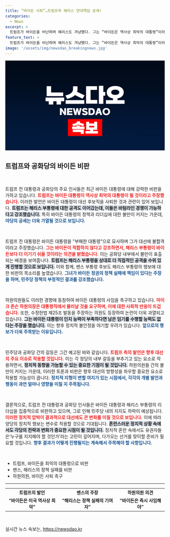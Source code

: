 ```yaml
---
title: “바이든 사퇴”…트럼프측 해리스 연대책임 공세!
categories:
  - News
excerpt: >
  트럼프가 바이든을 비난하며 해리스도 겨냥했다. 그는 “바이든은 역사상 최악의 대통령”이라고 일갈했다. 하원의원들은 바이든의 사퇴를 요구하며 제25조 발동을 경고했다. 이게 정말 민주당의 미래일까?
feature_text: >
  트럼프가 바이든을 비난하며 해리스도 겨냥했다. 그는 “바이든은 역사상 최악의 대통령”이라고 일갈했다. 하원의원들은 바이든의 사퇴를 요구하며 제25조 발동을 경고했다. 이게 정말 민주당의 미래일까?
image: '/assets/img/newsdao_breakingnews.jpg'
---
```


<p><img src="/assets/img/newsdao_breakingnews.jpg" alt="firstkoreanews 속보" /></p>

<h2 data-ke-size="size26">트럼프와 공화당의 바이든 비판</h2>

<p data-ke-size="size16">&nbsp;</p>

<p>트럼프 전 대통령과 공화당의 주요 인사들은 최근 바이든 대통령에 대해 강력한 비판을 가하고 있습니다. <b><span style="color: #ee2323;">트럼프는 바이든 대통령이 역사상 최악의 대통령이 될 것이라고 주장했습니다.</span></b> 이러한 발언은 바이든 대통령이 대선 후보직을 사퇴한 것과 관련이 있어 보입니다. <b><span style="background-color: #21538527;">트럼프는 해리스 부통령에 대한 공격도 이어갔는데, 이들은 바텀라인 경쟁이 가능하다고 강조했습니다.</span></b> 특히 바이든 대통령의 정책과 리더십에 대한 불만이 커지는 가운데, <b><span style="color: #1a5490;">야당의 공세는 더욱 가열될 것으로 보입니다.</span></b></p>

<p data-ke-size="size16">&nbsp;</p>

<p>트럼프 전 대통령은 바이든 대통령을 "부패한 대통령"으로 묘사하며 그가 대선에 불합격이라고 주장했습니다. <b><span style="color: #ee2323;">그는 바이든이 적합하지 않다고 강조하면서, 해리스 부통령이 바이든보다 더 이기기 쉬울 것이라는 의견을 밝혔습니다.</span></b> 이는 공화당 내부에서 불만이 표출되는 배경을 보여줍니다. <b><span style="background-color: #21538527;">트럼프는 해리스 부통령을 상대로 더 직접적인 공격을 수위 있게 진행할 것으로 보입니다.</span></b> 이와 함께, 밴스 부통령 후보도 해리스 부통령의 행보에 대한 비판의 목소리를 높였습니다. <b><span style="color: #1a5490;">그녀가 바이든 정권의 정책 실패에 책임이 있다는 주장을 하며, 민주당 정책의 부정적인 결과를 강조했습니다.</span></b></p>

<p data-ke-size="size16">&nbsp;</p>

<p>하원의원들도 이러한 경향에 동참하여 바이든 대통령의 사임을 촉구하고 있습니다. <b><span style="color: #ee2323;">마이크 존슨 하원의장은 대통령직에서 물러날 것을 요구하며, 이에 대한 사회적 반응이 뜨겁습니다.</span></b> 또한, 수정헌법 제25조 발동을 주장하는 의원도 등장하여 논란이 더욱 과열되고 있습니다. <b><span style="background-color: #21538527;">그는 바이든 대통령이 인지 능력이 부족하다면 남은 임기를 수행할 능력도 없다는 주장을 했습니다.</span></b> 이는 향후 정치적 불안정을 야기할 우려가 있습니다. <b><span style="color: #1a5490;">앞으로의 행보가 더욱 주목받는 이유입니다.</span></b></p>

<p data-ke-size="size16">&nbsp;</p>

<p>민주당과 공화당 간의 갈등은 그간 예고된 바와 같습니다. <b><span style="color: #ee2323;">트럼프 측의 발언은 향후 대선의 주요 이슈로 작용할 것입니다.</span></b> 이는 각 정당의 내부 갈등을 부추기고 있는 요소로 작용하면서, <b><span style="background-color: #21538527;">정치적 동향을 가늠할 수 있는 중요한 기점이 될 것입니다.</span></b> 하원의원들 간의 불만이 커지는 가운데, 이러한 토론과 비판은 향후 대선의 방향성을 좌우할 중요한 요소로 작용할 가능성이 큽니다. <b><span style="color: #1a5490;">정치적 지형이 변할 여지가 있는 시점에서, 각각의 개별 발언과 행동이 과연 얼마나 영향을 미칠 지 주목됩니다.</span></b></p>

<p data-ke-size="size16">&nbsp;</p>

<p>결론적으로, 트럼프 전 대통령과 공화당 인사들은 바이든 대통령과 해리스 부통령의 리더십을 집중적으로 비판하고 있으며, 그로 인해 민주당 내의 지지도 하락이 예상됩니다. <b><span style="color: #ee2323;">이러한 정치적 압박이 결과적으로 대선에도 큰 변화를 미칠 것으로 보입니다.</span></b> 이에 따라 양당의 정치적 행보는 변수로 작용할 것으로 기대됩니다. <b><span style="background-color: #21538527;">혼란스러운 정치적 상황 속에서도 각당의 전략과 변화가 중요한 시점이 될 것입니다.</span></b> 정치적 혼란 속에서도 유권자들은‘누구를 지지해야 할 것인가’라는 고민이 깊어지며, 다가오는 선거를 맞이할 준비가 필요할 것입니다. <b><span style="color: #1a5490;">향후 결과가 어떻게 진행될지는 계속해서 주목해야 할 사항입니다.</span></b></p>

<p data-ke-size="size16">&nbsp;</p>

<ul>
  <li>트럼프, 바이든을 최악의 대통령으로 비판</li>
  <li>밴스, 해리스의 정책 실패를 비판</li>
  <li>하원의원, 바이든 사퇴 촉구</li>
</ul>

<hr>

<table style="width: 100%;">
  <tr>
    <td style="text-align: center; height: 17px;"><b>트럼프의 발언</b></td>
    <td style="text-align: center; height: 17px;"><b>밴스의 주장</b></td>
    <td style="text-align: center; height: 17px;"><b>하원의원 의견</b></td>
  </tr>
  <tr>
    <td style="text-align: center; height: 17px;"><b>“바이든은 미국 역사상 최악”</b></td>
    <td style="text-align: center; height: 17px;"><b>“해리스는 정책 실패의 기여자”</b></td>
    <td style="text-align: center; height: 17px;"><b>“바이든은 즉시 사임해야”</b></td>
  </tr>
</table>

<p data-ke-size="size16">&nbsp;</p>
실시간 뉴스 속보는, <a href="https://newsdao.kr" rel="dofollow">https://newsdao.kr</a>



